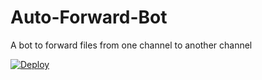 # Auto-Forward-Bot
A bot to forward files from one channel to another channel


[![Deploy](https://www.herokucdn.com/deploy/button.svg)](https://heroku.com/deploy?template=https://github.com/Jeolpaul/Auto-ForwardBot)

